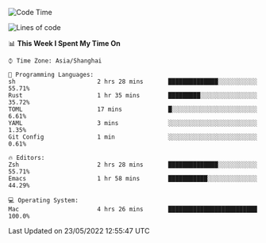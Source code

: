 <!--START_SECTION:waka-->
![Code Time](http://img.shields.io/badge/Code%20Time-711%20hrs%2023%20mins-blue)

![Lines of code](https://img.shields.io/badge/From%20Hello%20World%20I%27ve%20Written-22%20Thousand%20lines%20of%20code-blue)

📊 **This Week I Spent My Time On** 

```text
⌚︎ Time Zone: Asia/Shanghai

💬 Programming Languages: 
sh                       2 hrs 28 mins       ██████████████░░░░░░░░░░░   55.71% 
Rust                     1 hr 35 mins        █████████░░░░░░░░░░░░░░░░   35.72% 
TOML                     17 mins             █░░░░░░░░░░░░░░░░░░░░░░░░   6.61% 
YAML                     3 mins              ░░░░░░░░░░░░░░░░░░░░░░░░░   1.35% 
Git Config               1 min               ░░░░░░░░░░░░░░░░░░░░░░░░░   0.61%

🔥 Editors: 
Zsh                      2 hrs 28 mins       ██████████████░░░░░░░░░░░   55.71% 
Emacs                    1 hr 58 mins        ███████████░░░░░░░░░░░░░░   44.29%

💻 Operating System: 
Mac                      4 hrs 26 mins       █████████████████████████   100.0%

```


 Last Updated on 23/05/2022 12:55:47 UTC
<!--END_SECTION:waka-->
